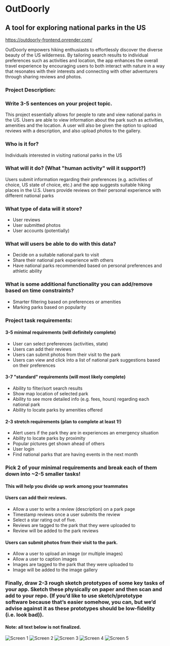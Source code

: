 # OutDoorly

## A tool for exploring national parks in the US

https://outdoorly-frontend.onrender.com/

OutDoorly empowers hiking enthusiasts to effortlessly discover the diverse beauty of the US wilderness. By tailoring search results to individual preferences such as activities and location, the app enhances the overall travel experience by encouraging users to both interact with nature in a way that resonates with their interests and connecting with other adventurers through sharing reviews and photos.



### Project Description: 
### Write 3-5 sentences on your project topic.
 
This project essentially allows for people to rate and view national parks in the US. Users are able to view information about the park such as activities, amenities and the location. A user will also be given the option to upload reviews with a description, and also upload photos to the gallery.

### Who is it for?
Individuals interested in visiting national parks in the US

### What will it do? (What "human activity" will it support?) 
Users submit information regarding their preferences (e.g. activities of choice, US state of choice, etc.) and the app suggests suitable hiking places in the U.S. 
Users provide reviews on their personal experience with different national parks 


### What type of data will it store?
- User reviews
- User submitted photos
- User accounts (potentially)

 
### What will users be able to do with this data? 
- Decide on a suitable national park to visit 
- Share their national park experience with others
- Have national parks recommended based on personal preferences and athletic ability 


### What is some additional functionality you can add/remove based on time constraints?
- Smarter filtering based on preferences or amenities 
- Marking parks based on popularity

### Project task requirements: 
#### 3-5 minimal requirements (will definitely complete) 
- User can select preferences (activities, state)
- Users can add their reviews
- Users can submit photos from their visit to the park
- Users can view and click into a list of national park suggestions based on their preferences


#### 3-7 "standard" requirements (will most likely complete) 
- Ability to filter/sort search results
- Show map location of selected park
- Ability to see more detailed info (e.g. fees, hours) regarding each national park 
- Ability to locate parks by amenities offered


#### 2-3 stretch requirements (plan to complete at least 1!) 
- Alert users if the park they are in experiences an emergency situation
- Ability to locate parks by proximity
- Popular pictures get shown ahead of others
- User login
- Find national parks that are having events in the next month

### Pick 2 of your minimal requirements and break each of them down into ~2-5 smaller tasks! 
#### This will help you divide up work among your teammates 

#### Users can add their reviews.
- Allow a user to write a review (description) on a park page
- Timestamp reviews once a user submits the review
- Select a star rating out of five.
- Reviews are tagged to the park that they were uploaded to
- Review will be added to the park reviews

#### Users can submit photos from their visit to the park.
- Allow a user to upload an image (or multiple images)
- Allow a user to caption images
- Images are tagged to the park that they were uploaded to
- Image will be added to the image gallery



### Finally, draw 2-3 rough sketch prototypes of some key tasks of your app. Sketch these physically on paper and then scan and add to your repo. (If you’d like to use sketch/prototype software because that’s easier somehow, you can, but we’d advise against it as these prototypes should be low-fidelity (i.e. look bad)).

#### Note: all text below is not finalized.

![Screen 1](https://github.com/tendy-s/parksAndRec/assets/51394856/4079ae30-f59a-4fab-b860-57dcd5365dc0)
![Screen 2](https://github.com/tendy-s/parksAndRec/assets/51394856/f599f704-d102-4ce7-aed1-4e425adec820)
![Screen 3](https://github.com/tendy-s/parksAndRec/assets/51394856/c03f64d3-defb-4d9a-b05c-e908c82b6205)
![Screen 4](https://github.com/tendy-s/parksAndRec/assets/51394856/bb06d2fb-1a9e-468a-a296-161b858a44f0)
![Screen 5](https://github.com/tendy-s/parksAndRec/assets/51394856/167c36fd-05cc-4776-8972-2e75b561c99a)

